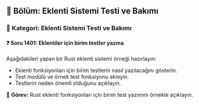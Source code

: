 ## 📘 Bölüm: Eklenti Sistemi Testi ve Bakımı  
### 🔹 Kategori: Eklenti Sistemi Testi ve Bakımı  
#### ❓ Soru 1401: Eklentiler için birim testler yazma

Aşağıdakileri yapan bir Rust eklenti sistemi örneği hazırlayın:

- Eklenti fonksiyonları için birim testlerin nasıl yazılacağını gösterin.
- Test modülü ve örnek test fonksiyonu ekleyin.
- Testlerin neden önemli olduğunu açıklayın.

🔧 **Görev:** Rust eklenti fonksiyonları için birim test yazımını örnekle açıklayın.

